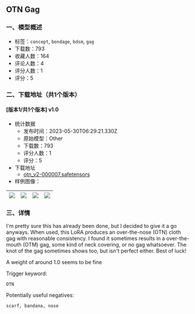 ## OTN Gag
### 一、模型概述

- 标签：`concept`, `bondage`, `bdsm`, `gag`
- 下载数：793
- 收藏人数：164
- 评论人数：4
- 评分人数：1
- 评分：5

### 二、下载地址（共1个版本）

#### [版本1/共1个版本] v1.0

- 统计数据
  - 发布时间：2023-05-30T06:29:21.330Z
  - 原始模型：Other
  - 下载数：793
  - 评分人数：1
  - 评分：5
- 下载地址
  - [otn_v2-000007.safetensors](https://civitai.com/api/download/models/85273)
- 样例图像：

| <img src="https://image.civitai.com/xG1nkqKTMzGDvpLrqFT7WA/686e9801-afa0-4751-93f1-4b4d9ee0da11/width=450/965198.jpeg" /> | <img src="https://image.civitai.com/xG1nkqKTMzGDvpLrqFT7WA/e83b14f6-bcf7-4360-b2a5-c09f36d595de/width=450/965199.jpeg" /> | <img src="https://image.civitai.com/xG1nkqKTMzGDvpLrqFT7WA/83d0f26b-4c9c-475c-a0c6-065527631579/width=450/965249.jpeg" /> | <img src="https://image.civitai.com/xG1nkqKTMzGDvpLrqFT7WA/49638ca0-6204-4465-b280-be552142e3b4/width=450/965201.jpeg" /> |
| ---- | ---- | ---- | ---- |


### 三、详情
<p>I'm pretty sure this has already been done, but I decided to give it a go anyways. When used, this LoRA produces an over-the-nose (OTN) cloth gag with reasonable consistency. I found it sometimes results in a over-the-mouth (OTM) gag, some kind of neck covering, or no gag whatsoever. The knot of the gag sometimes shows too, but isn't perfect either. Best of luck!</p><p>A weight of around 1.0 seems to be fine</p><p>Trigger keyword:</p><pre><code>OTN</code></pre><p>Potentially useful negatives:</p><pre><code>scarf, bandana, nose</code></pre><p></p>